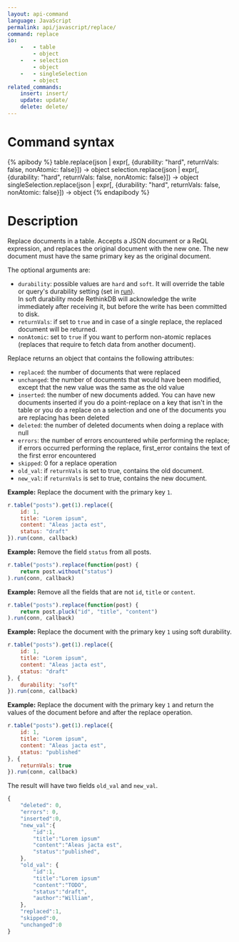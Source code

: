 ```yaml
---
layout: api-command
language: JavaScript
permalink: api/javascript/replace/
command: replace
io:
    -   - table
        - object
    -   - selection
        - object
    -   - singleSelection
        - object
related_commands:
    insert: insert/
    update: update/
    delete: delete/
---
```


# Command syntax #

{% apibody %}
table.replace(json | expr[, {durability: "hard", returnVals: false, nonAtomic: false}])
    &rarr; object
selection.replace(json | expr[, {durability: "hard", returnVals: false, nonAtomic: false}])
    &rarr; object
singleSelection.replace(json | expr[, {durability: "hard", returnVals: false, nonAtomic: false}])
    &rarr; object
{% endapibody %}

# Description #

Replace documents in a table. Accepts a JSON document or a ReQL expression, and replaces
the original document with the new one. The new document must have the same primary key
as the original document.

The optional arguments are:

- `durability`: possible values are `hard` and `soft`. It will override the table or
query's durability setting (set in [run](../run)).  
In soft durability mode RethinkDB will acknowledge the write immediately after
receiving it, but before the write has been committed to disk.
- `returnVals`: if set to `true` and in case of a single replace, the replaced document
will be returned.
- `nonAtomic`: set to `true` if you want to perform non-atomic replaces (replaces that
require to fetch data from another document).


Replace returns an object that contains the following attributes:

- `replaced`: the number of documents that were replaced
- `unchanged`: the number of documents that would have been modified, except that the
new value was the same as the old value
- `inserted`: the number of new documents added. You can have new documents inserted if
you do a point-replace on a key that isn't in the table or you do a replace on a
selection and one of the documents you are replacing has been deleted
- `deleted`: the number of deleted documents when doing a replace with null
- `errors`: the number of errors encountered while performing the replace; if errors
occurred performing the replace, first_error contains the text of the first error encountered
- `skipped`: 0 for a replace operation
- `old_val`: if `returnVals` is set to true, contains the old document.
- `new_val`: if `returnVals` is set to true, contains the new document.

__Example:__ Replace the document with the primary key `1`.

```js
r.table("posts").get(1).replace({
    id: 1,
    title: "Lorem ipsum",
    content: "Aleas jacta est",
    status: "draft"
}).run(conn, callback)
```

__Example:__ Remove the field `status` from all posts.

```js
r.table("posts").replace(function(post) {
    return post.without("status")
).run(conn, callback)
```

__Example:__ Remove all the fields that are not `id`, `title` or `content`.

```js
r.table("posts").replace(function(post) {
    return post.pluck("id", "title", "content")
).run(conn, callback)
```

__Example:__ Replace the document with the primary key `1` using soft durability.

```js
r.table("posts").get(1).replace({
    id: 1,
    title: "Lorem ipsum",
    content: "Aleas jacta est",
    status: "draft"
}, {
    durability: "soft"
}).run(conn, callback)
```

__Example:__ Replace the document with the primary key `1` and return the values of the document before
and after the replace operation.

```js
r.table("posts").get(1).replace({
    id: 1,
    title: "Lorem ipsum",
    content: "Aleas jacta est",
    status: "published"
}, {
    returnVals: true
}).run(conn, callback)
```

The result will have two fields `old_val` and `new_val`.

```js
{
    "deleted": 0,
    "errors": 0,
    "inserted":0,
    "new_val":{
        "id":1,
        "title":"Lorem ipsum"
        "content":"Aleas jacta est",
        "status":"published",
    },
    "old_val": {
        "id":1,
        "title":"Lorem ipsum"
        "content":"TODO",
        "status":"draft",
        "author":"William",
    },
    "replaced":1,
    "skipped":0,
    "unchanged":0
}
```
